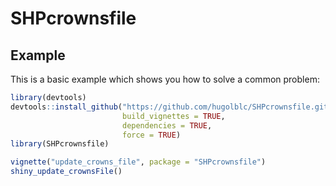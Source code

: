 
<!-- README.md is generated from README.Rmd. Please edit that file -->

# SHPcrownsfile

## Example

This is a basic example which shows you how to solve a common problem:

``` r
library(devtools)
devtools::install_github("https://github.com/hugolblc/SHPcrownsfile.git",
                         build_vignettes = TRUE,
                         dependencies = TRUE,
                         force = TRUE)
library(SHPcrownsfile)

vignette("update_crowns_file", package = "SHPcrownsfile")
shiny_update_crownsFile()
```
